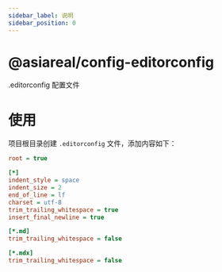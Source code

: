 ```yaml
---
sidebar_label: 说明
sidebar_position: 0
---
```


# @asiareal/config-editorconfig

.editorconfig 配置文件

# 使用

项目根目录创建 `.editorconfig` 文件，添加内容如下：

```ini
root = true

[*]
indent_style = space
indent_size = 2
end_of_line = lf
charset = utf-8
trim_trailing_whitespace = true
insert_final_newline = true

[*.md]
trim_trailing_whitespace = false

[*.mdx]
trim_trailing_whitespace = false
```